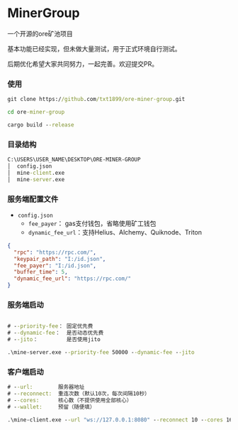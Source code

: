 # MinerGroup
一个开源的ore矿池项目

基本功能已经实现，但未做大量测试，用于正式环境自行测试。

后期优化希望大家共同努力，一起完善。欢迎提交PR。

### 使用

```cmd
git clone https://github.com/txt1899/ore-miner-group.git

cd ore-miner-group

cargo build --release
```

### 目录结构
```cmd
C:\USERS\USER_NAME\DESKTOP\ORE-MINER-GROUP
│  config.json
│  mine-client.exe
│  mine-server.exe
```

### 服务端配置文件
- `config.json`
  - `fee_payer`： gas支付钱包，省略使用矿工钱包
  - `dynamic_fee_url`：支持Helius、Alchemy、Quiknode、Triton

```json
{
  "rpc": "https://rpc.com/",
  "keypair_path": "I:/id.json",
  "fee_payer": "I:/id.json",
  "buffer_time": 5,
  "dynamic_fee_url": "https://rpc.com/"
}

```

### 服务端启动
```cmd

# --priority-fee： 固定优先费
# --dynamic-fee：  是否动态优先费
# --jito：         是否使用jito

.\mine-server.exe --priority-fee 50000 --dynamic-fee --jito
```


### 客户端启动
```cmd
# --url:        服务器地址
# --reconnect:  重连次数（默认10次，每次间隔10秒）
# --cores:      核心数（不提供使用全部核心）
# --wallet:     预留（随便填）

.\mine-client.exe --url "ws://127.0.0.1:8080" --reconnect 10 --cores 16 --wallet "any" 

```